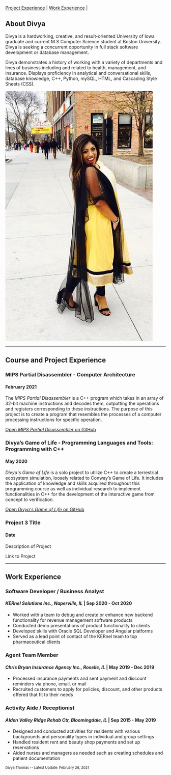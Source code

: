 [Project Experience](#course-and-project-experience) | [Work Experience](#work-experience) | 


## About Divya  

Divya is a hardworking, creative, and result-oriented University of Iowa graduate and current M.S Computer Science student at Boston University. Divya is seeking a concurrent opportunity in full stack software development or database management.

Divya demonstrates a history of working with a variety of departments and lines of business including and related to health, management, and insurance. Displays proficiency in analytical and conversational skills, database knowledge, C++, Python, mySQL, HTML, and Cascading Style Sheets (CSS). 


<img src="images/agnipptpic.jpeg"/>

---

## Course and Project Experience

### MIPS Partial Disassembler - Computer Architecture
#### February 2021
The *MIPS Partial Disassembler* is a C++ program which takes in an array of 32-bit machine instructions and decodes them, outputting the operations and registers corresponding to these instructions. The purpose of this project is to create a program that resembles the processes of a computer processing instructions for specific operation.  

<a href="https://github.com/divthomas22/DivyaThomasPortfolio/tree/main/MIPS_Disassembler">Open *MIPS Partial Disassembler* on GitHub</a>  
  
  
### Divya’s Game of Life - Programming Languages and Tools: Programming with C++
#### May 2020
*Divya's Game of Life* is a solo project to utilize C++ to create a terrestrial ecosystem simulation, loosely related to Conway’s Game of Life. It includes the application of knowledge and skills acquired throughout this programming course as well as individual research to implement
functionalities in C++ for the development of the interactive game from concept to verification.
  
<a href="https://github.com/divthomas22/DivyaThomasPortfolio/tree/main/GameOfLife">Open *Divya's Game of Life* on GitHub</a>  
  
  
### Project 3 Title
#### Date

Description of Project

Link to Project


---


## Work Experience

### Software Developer / Business Analyst
#### *KERnel Solutions Inc., Naperville, IL* | Sep 2020 - Oct 2020
- Worked with a team to debug and create or enhance new backend functionality for revenue management software products
- Conducted demo presentations of product functionality to clients
- Developed skills with Oracle SQL Developer and Angular platforms
- Served as a lead point of contact of the KERnel team to top pharmaceutical clients
  
  
### Agent Team Member
#### *Chris Bryan Insurance Agency Inc., Roselle, IL* | May 2019 - Dec 2019
- Processed insurance payments and sent payment and discount reminders via phone, email, or mail
- Recruited customers to apply for policies, discount, and other products offered that fit to their needs  
  
  
### Activity Aide / Receptionist
#### *Alden Valley Ridge Rehab Ctr, Bloomingdale, IL* | Sep 2015 - May 2019
- Designed and conducted activities for residents with various backgrounds and personality types in individual and group settings
- Handled resident rent and beauty shop payments and set up reservations
- Aided nurses and managers as needed such as creating schedules and patient documentation  
  
  
<p style="font-size:11px">Divya Thomas -- Latest Update: February 26, 2021</p>
